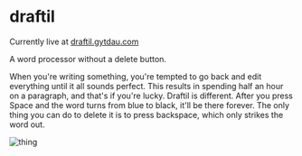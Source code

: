 # draftil
Currently live at [draftil.gytdau.com](http://draftil.gytdau.com/)

A word processor without a delete button.


When you're writing something, you're tempted to go back and edit everything until it all sounds perfect. This results in spending half an hour on a paragraph, and that's if you're lucky. Draftil is different. After you press Space and the word turns from blue to black, it'll be there forever. The only thing you can do to delete it is to press backspace, which only strikes the word out.

![thing](http://i.imgur.com/JT9eppJ.gif)
